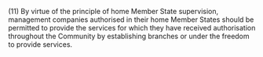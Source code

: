 (11) By virtue of the principle of home Member State supervision, management companies authorised in their home Member States should be permitted to provide the services for which they have received authorisation throughout the Community by establishing branches or under the freedom to provide services.